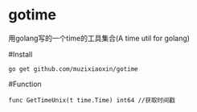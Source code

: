 # gotime
用golang写的一个time的工具集合(A time util for golang)

#Install

    go get github.com/muzixiaoxin/gotime
    
#Function

    func GetTimeUnix(t time.Time) int64 //获取时间戳
